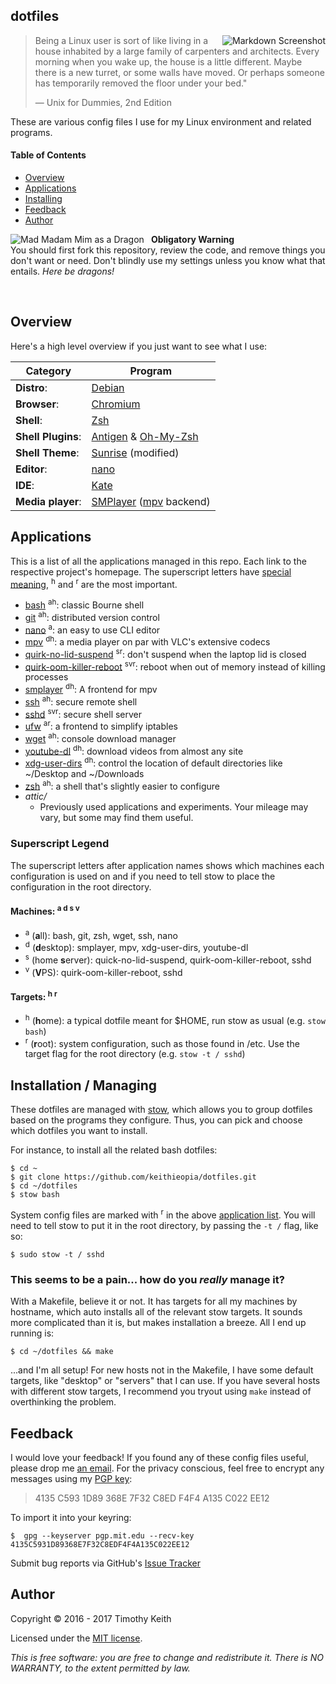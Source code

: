 ## dotfiles

<img align="right" alt="Markdown Screenshot" src="https://raw.githubusercontent.com/keithieopia/dotfiles/master/.readme-assets/markdown_circle.png">

> Being a Linux user is sort of like living in a house inhabited by a large family of carpenters and architects. Every morning when you wake up, the house is a little different. Maybe there is a new turret, or some walls have moved. Or perhaps someone has temporarily removed the floor under your bed."
>  
> — Unix for Dummies, 2nd Edition

These are various config files I use for my Linux environment and related programs.

#### Table of Contents
- [Overview](#overview)
- [Applications](#apps)
- [Installing](#stow)
- [Feedback](#feedback)
- [Author](#author)


<img alt="Mad Madam Mim as a Dragon" style="padding-right: 8px" align="left" src="https://raw.githubusercontent.com/keithieopia/dotfiles/master/.readme-assets/mad_madam_min.png">

**Obligatory Warning**  
You should first fork this repository, review the code, and remove things you don't want or need. Don't blindly use my settings unless you know what that entails. *Here be dragons!*

<br>

## Overview
<a name="overview"></a>
Here's a high level overview if you just want to see what I use:

| Category           | Program                                                                              |
| ------------------ | ------------------------------------------------------------------------------------ |
| **Distro**:        | [Debian](https://www.debian.org/)                                                    |
| **Browser**:       | [Chromium](https://www.chromium.org)                                                 |
| **Shell**:         | [Zsh](http://zsh.sourceforge.net/)                                                   |
| **Shell Plugins**: | [Antigen](http://antigen.sharats.me/) & [Oh-My-Zsh](http://ohmyz.sh/)                |
| **Shell Theme**:   | [Sunrise](https://github.com/robbyrussell/oh-my-zsh/wiki/themes#sunrise) (modified)  |
| **Editor**:        | [nano](http://www.nano-editor.org)                                                   |
| **IDE**:           | [Kate](https://kate-editor.org/)                                                     |
| **Media player**:  | [SMPlayer](http://www.smplayer.info/) ([mpv](https://mpv.io) backend)                |


## Applications
<a name="apps"></a>
This is a list of all the applications managed in this repo. Each link to the respective project's homepage. The superscript letters have [special meaning](#apps-legend), <sup>h</sup> and <sup>r</sup> are the most important.

- [bash](https://www.gnu.org/software/bash/) <sup>ah</sup>: classic Bourne shell
- [git](https://git-scm.com/) <sup>ah</sup>: distributed version control
- [nano](https://www.nano-editor.org/) <sup>a</sup>: an easy to use CLI editor
- [mpv](https://mpv.io/) <sup>dh</sup>: a media player on par with VLC's extensive codecs
- [quirk-no-lid-suspend](https://wiki.debian.org/Suspend) <sup>sr</sup>: don't suspend when the laptop lid is closed
- [quirk-oom-killer-reboot](https://www.debuntu.org/how-to-reboot-on-oom/) <sup>svr</sup>: reboot when out of memory instead of killing processes
- [smplayer](http://www.smplayer.info/) <sup>dh</sup>: A frontend for mpv
- [ssh](http://www.openssh.com/) <sup>ah</sup>: secure remote shell
- [sshd](http://www.openssh.com/) <sup>svr</sup>: secure shell server
- [ufw](https://wiki.debian.org/Uncomplicated%20Firewall%20%28ufw%29) <sup>ar</sup>: a frontend to simplify iptables
- [wget](https://www.gnu.org/software/wget/) <sup>ah</sup>: console download manager
- [youtube-dl](https://rg3.github.io/youtube-dl/) <sup>dh</sup>: download videos from almost any site
- [xdg-user-dirs](https://www.freedesktop.org/wiki/Software/xdg-user-dirs/) <sup>dh</sup>: control the location of default directories like ~/Desktop and ~/Downloads
- [zsh](http://zsh.sourceforge.net/) <sup>ah</sup>: a shell that's slightly easier to configure
- *attic/*
  - Previously used applications and experiments. Your mileage may vary, but some may find them useful.

### Superscript Legend
<a name="apps-legend"></a>

The superscript letters after application names shows which machines each configuration is used on and if you need to tell stow to place the configuration in the root directory.

#### Machines: <sup>a d s v</sup>
- <sup>a</sup> (**a**ll): bash, git, zsh, wget, ssh, nano
- <sup>d</sup> (**d**esktop): smplayer, mpv, xdg-user-dirs, youtube-dl
- <sup>s</sup> (home **s**erver): quick-no-lid-suspend, quirk-oom-killer-reboot, sshd
- <sup>v</sup> (**V**PS): quirk-oom-killer-reboot, sshd

#### Targets: <sup>h r</sup>
- <sup>h</sup> (**h**ome): a typical dotfile meant for $HOME, run stow as usual (e.g. `stow bash`)
- <sup>r</sup> (**r**oot): system configuration, such as those found in /etc. Use the target flag for the root directory (e.g. `stow -t / sshd`)


## Installation / Managing
<a name="stow"></a>
These dotfiles are managed with [stow](http://www.gnu.org/software/stow/), which allows you to group dotfiles based on the programs they configure. Thus, you can pick and choose which dotfiles you want to install.  

For instance, to install all the related bash dotfiles:

```console
$ cd ~  
$ git clone https://github.com/keithieopia/dotfiles.git  
$ cd ~/dotfiles  
$ stow bash
```

System config files are marked with <sup>r</sup> in the above [application list](#apps). You will need to tell stow to put it in the root directory, by passing the `-t /` flag, like so:

```console
$ sudo stow -t / sshd
```

### This seems to be a pain... how do you *really* manage it?

With a Makefile, believe it or not. It has targets for all my machines by hostname, which auto installs all of the relevant stow targets. It sounds more complicated than it is, but makes installation a breeze. All I end up running is:

```console
$ cd ~/dotfiles && make
```

...and I'm all setup! For new hosts not in the Makefile, I have some default targets, like "desktop" or "servers" that I can use. If you have several hosts with different stow targets, I recommend you tryout using `make` instead of overthinking the problem.

## Feedback
<a name="feedback"></a>
I would love your feedback! If you found any of these config files useful, please drop me [an email](mailto:timothykeith@gmail.com). For the privacy conscious, feel free to encrypt any messages using my [PGP key](http://pgp.mit.edu/pks/lookup?op=vindex&fingerprint=on&search=0xF4F4A135C022EE12):

> 4135 C593 1D89 368E 7F32 C8ED F4F4 A135 C022 EE12

To import it into your keyring:
```console
$  gpg --keyserver pgp.mit.edu --recv-key 4135C5931D89368E7F32C8EDF4F4A135C022EE12
```

Submit bug reports via GitHub's [Issue Tracker](https://github.com/keithieopia/dotfiles/issues)


## Author
<a name="author"></a>
Copyright &copy; 2016 - 2017 Timothy Keith

Licensed under the [MIT license](https://github.com/keithieopia/dotfiles/blob/master/LICENSE).

*This is free software: you are free to change and redistribute it. There is NO WARRANTY, to the extent permitted by law.*

